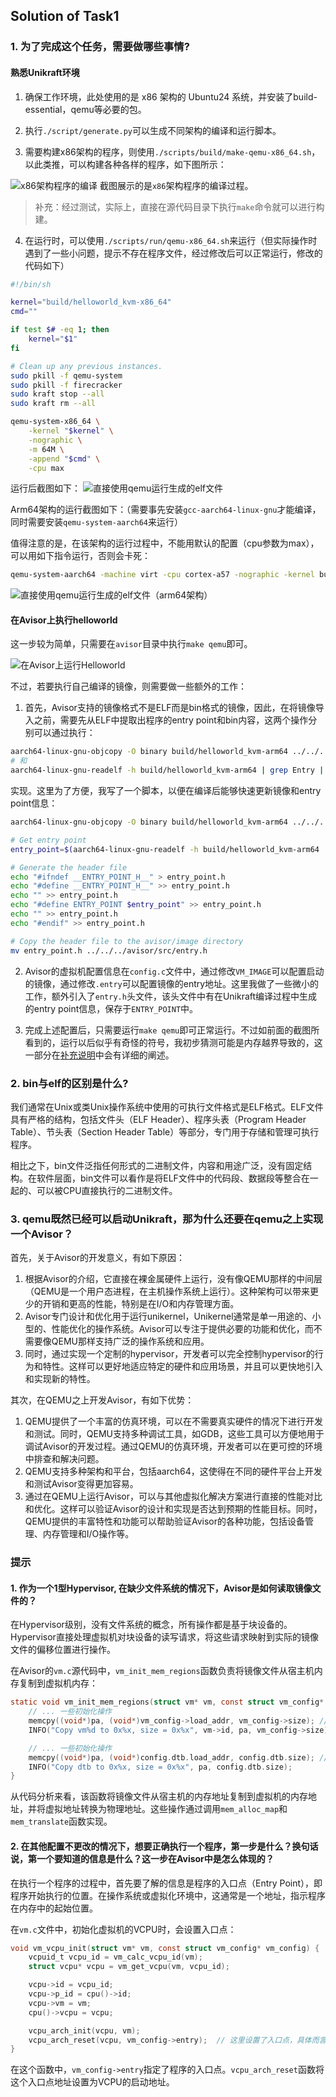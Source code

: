 ## Solution of Task1

### 1. 为了完成这个任务，需要做哪些事情?

#### 熟悉Unikraft环境

1. 确保工作环境，此处使用的是 x86 架构的 Ubuntu24 系统，并安装了build-essential，qemu等必要的包。

2. 执行`./script/generate.py`可以生成不同架构的编译和运行脚本。

3. 需要构建x86架构的程序，则使用`./scripts/build/make-qemu-x86_64.sh`，以此类推，可以构建各种各样的程序，如下图所示：

![x86架构程序的编译](img1.png)
截图展示的是`x86`架构程序的编译过程。

> 补充：经过测试，实际上，直接在源代码目录下执行`make`命令就可以进行构建。

4. 在运行时，可以使用`./scripts/run/qemu-x86_64.sh`来运行（但实际操作时遇到了一些小问题，提示不存在程序文件，经过修改后可以正常运行，修改的代码如下）

```bash
#!/bin/sh

kernel="build/helloworld_kvm-x86_64"
cmd=""

if test $# -eq 1; then
    kernel="$1"
fi

# Clean up any previous instances.
sudo pkill -f qemu-system
sudo pkill -f firecracker
sudo kraft stop --all
sudo kraft rm --all

qemu-system-x86_64 \
    -kernel "$kernel" \
    -nographic \
    -m 64M \
    -append "$cmd" \
    -cpu max
```

运行后截图如下：
![直接使用qemu运行生成的elf文件](img2.png)

Arm64架构的运行截图如下：（需要事先安装`gcc-aarch64-linux-gnu`才能编译，同时需要安装`qemu-system-aarch64`来运行）

值得注意的是，在该架构的运行过程中，不能用默认的配置（cpu参数为max），可以用如下指令运行，否则会卡死：

```bash
qemu-system-aarch64 -machine virt -cpu cortex-a57 -nographic -kernel build/helloworld_kvm-arm64
```

![直接使用qemu运行生成的elf文件（arm64架构）](img3.png)

#### 在Avisor上执行helloworld

这一步较为简单，只需要在`avisor`目录中执行`make qemu`即可。

![在Avisor上运行Helloworld](img4.png)

不过，若要执行自己编译的镜像，则需要做一些额外的工作：

1. 首先，Avisor支持的镜像格式不是ELF而是bin格式的镜像，因此，在将镜像导入之前，需要先从ELF中提取出程序的entry point和bin内容，这两个操作分别可以通过执行：

```bash
aarch64-linux-gnu-objcopy -O binary build/helloworld_kvm-arm64 ../../../avisor/image/output.bin
# 和
aarch64-linux-gnu-readelf -h build/helloworld_kvm-arm64 | grep Entry | awk '{print $4}'
```

实现。这里为了方便，我写了一个脚本，以便在编译后能够快速更新镜像和entry point信息：

```bash
aarch64-linux-gnu-objcopy -O binary build/helloworld_kvm-arm64 ../../../avisor/image/output.bin

# Get entry point
entry_point=$(aarch64-linux-gnu-readelf -h build/helloworld_kvm-arm64 | grep Entry | awk '{print $4}')

# Generate the header file
echo "#ifndef __ENTRY_POINT_H__" > entry_point.h
echo "#define __ENTRY_POINT_H__" >> entry_point.h
echo "" >> entry_point.h
echo "#define ENTRY_POINT $entry_point" >> entry_point.h
echo "" >> entry_point.h
echo "#endif" >> entry_point.h

# Copy the header file to the avisor/image directory
mv entry_point.h ../../../avisor/src/entry.h
```

2. Avisor的虚拟机配置信息在`config.c`文件中，通过修改`VM_IMAGE`可以配置启动的镜像，通过修改`.entry`可以配置镜像的entry地址。这里我做了一些微小的工作，额外引入了`entry.h`头文件，该头文件中有在Unikraft编译过程中生成的entry point信息，保存于`ENTRY_POINT`中。

3. 完成上述配置后，只需要运行`make qemu`即可正常运行。不过如前面的截图所看到的，运行以后似乎有奇怪的符号，我初步猜测可能是内存越界导致的，这一部分在[补充说明](../extra/extra.md)中会有详细的阐述。

### 2. bin与elf的区别是什么?

我们通常在Unix或类Unix操作系统中使用的可执行文件格式是ELF格式。ELF文件具有严格的结构，包括文件头（ELF Header）、程序头表（Program Header Table）、节头表（Section Header Table）等部分，专门用于存储和管理可执行程序。

相比之下，bin文件泛指任何形式的二进制文件，内容和用途广泛，没有固定结构。在软件层面，bin文件可以看作是将ELF文件中的代码段、数据段等整合在一起的、可以被CPU直接执行的二进制文件。

### 3. qemu既然已经可以启动Unikraft，那为什么还要在qemu之上实现一个Avisor？

首先，关于Avisor的开发意义，有如下原因：

1. 根据Avisor的介绍，它直接在裸金属硬件上运行，没有像QEMU那样的中间层（QEMU是一个用户态进程，在主机操作系统上运行）。这种架构可以带来更少的开销和更高的性能，特别是在I/O和内存管理方面。
2. Avisor专门设计和优化用于运行unikernel，Unikernel通常是单一用途的、小型的、性能优化的操作系统。Avisor可以专注于提供必要的功能和优化，而不需要像QEMU那样支持广泛的操作系统和应用。
3. 同时，通过实现一个定制的hypervisor，开发者可以完全控制hypervisor的行为和特性。这样可以更好地适应特定的硬件和应用场景，并且可以更快地引入和实现新的特性。

其次，在QEMU之上开发Avisor，有如下优势：

1. QEMU提供了一个丰富的仿真环境，可以在不需要真实硬件的情况下进行开发和测试。同时，QEMU支持多种调试工具，如GDB，这些工具可以方便地用于调试Avisor的开发过程。通过QEMU的仿真环境，开发者可以在更可控的环境中排查和解决问题。
2. QEMU支持多种架构和平台，包括aarch64，这使得在不同的硬件平台上开发和测试Avisor变得更加容易。
3. 通过在QEMU上运行Avisor，可以与其他虚拟化解决方案进行直接的性能对比和优化。这样可以验证Avisor的设计和实现是否达到预期的性能目标。同时，QEMU提供的丰富特性和功能可以帮助验证Avisor的各种功能，包括设备管理、内存管理和I/O操作等。

### 提示
#### 1. 作为一个1型Hypervisor, 在缺少文件系统的情况下，Avisor是如何读取镜像文件的？

在Hypervisor级别，没有文件系统的概念，所有操作都是基于块设备的。Hypervisor直接处理虚拟机对块设备的读写请求，将这些请求映射到实际的镜像文件的偏移位置进行操作。

在Avisor的`vm.c`源代码中，`vm_init_mem_regions`函数负责将镜像文件从宿主机内存复制到虚拟机内存：

```c
static void vm_init_mem_regions(struct vm* vm, const struct vm_config* vm_config) {
    // ... 一些初始化操作
    memcpy((void*)pa, (void*)vm_config->load_addr, vm_config->size); // 这里将镜像文件从宿主机内存复制到虚拟机内存
    INFO("Copy vm%d to 0x%x, size = 0x%x", vm->id, pa, vm_config->size);

    // ... 一些初始化操作
    memcpy((void*)pa, (void*)config.dtb.load_addr, config.dtb.size); // 这里将dtb文件从宿主机内存复制到虚拟机内存（dtb是设备树文件）
    INFO("Copy dtb to 0x%x, size = 0x%x", pa, config.dtb.size);
}
```

从代码分析来看，该函数将镜像文件从宿主机的内存地址复制到虚拟机的内存地址，并将虚拟地址转换为物理地址。这些操作通过调用`mem_alloc_map`和`mem_translate`函数实现。

#### 2. 在其他配置不更改的情况下，想要正确执行一个程序，第一步是什么？换句话说，第一个要知道的信息是什么？这一步在Avisor中是怎么体现的？

在执行一个程序的过程中，首先要了解的信息是程序的入口点（Entry Point），即程序开始执行的位置。在操作系统或虚拟化环境中，这通常是一个地址，指示程序在内存中的起始位置。

在`vm.c`文件中，初始化虚拟机的VCPU时，会设置入口点：

```c
void vm_vcpu_init(struct vm* vm, const struct vm_config* vm_config) {
    vcpuid_t vcpu_id = vm_calc_vcpu_id(vm);
    struct vcpu* vcpu = vm_get_vcpu(vm, vcpu_id);

    vcpu->id = vcpu_id;
    vcpu->p_id = cpu()->id;
    vcpu->vm = vm;
    cpu()->vcpu = vcpu;

    vcpu_arch_init(vcpu, vm);
    vcpu_arch_reset(vcpu, vm_config->entry);  // 这里设置了入口点，具体而言，aarch64用寄存器elr_el2保存入口点地址
}
```

在这个函数中，`vm_config->entry`指定了程序的入口点。`vcpu_arch_reset`函数将这个入口点地址设置为VCPU的启动地址。

